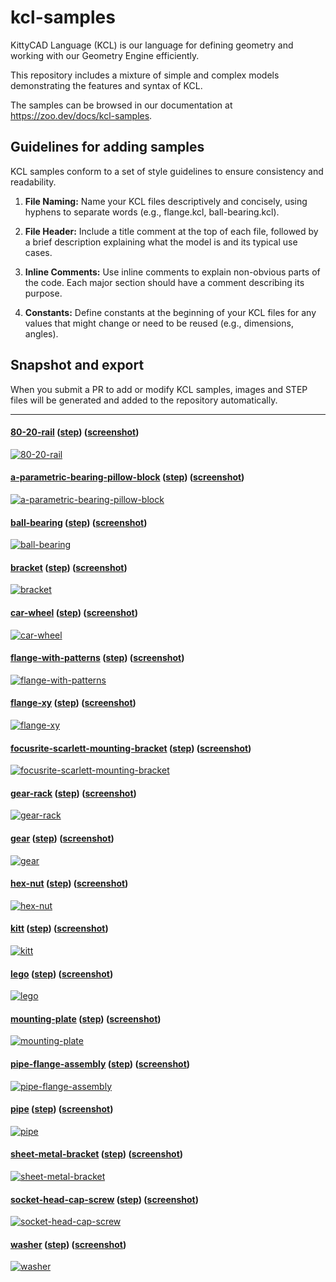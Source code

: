 # kcl-samples

KittyCAD Language (KCL) is our language for defining geometry and working with our Geometry Engine efficiently.

This repository includes a mixture of simple and complex models demonstrating the features and syntax of KCL.

The samples can be browsed in our documentation at <https://zoo.dev/docs/kcl-samples>.

## Guidelines for adding samples

KCL samples conform to a set of style guidelines to ensure consistency and readability.

1. **File Naming:** Name your KCL files descriptively and concisely, using hyphens to separate words (e.g., flange.kcl, ball-bearing.kcl).

2. **File Header:** Include a title comment at the top of each file, followed by a brief description explaining what the model is and its typical use cases.

3. **Inline Comments:** Use inline comments to explain non-obvious parts of the code. Each major section should have a comment describing its purpose.

4. **Constants:** Define constants at the beginning of your KCL files for any values that might change or need to be reused (e.g., dimensions, angles).

## Snapshot and export

When you submit a PR to add or modify KCL samples, images and STEP files will be generated and added to the repository automatically.

---
#### [80-20-rail](80-20-rail.kcl) ([step](step/80-20-rail.step)) ([screenshot](screenshots/80-20-rail.png))
[![80-20-rail](screenshots/80-20-rail.png)](80-20-rail.kcl)
#### [a-parametric-bearing-pillow-block](a-parametric-bearing-pillow-block.kcl) ([step](step/a-parametric-bearing-pillow-block.step)) ([screenshot](screenshots/a-parametric-bearing-pillow-block.png))
[![a-parametric-bearing-pillow-block](screenshots/a-parametric-bearing-pillow-block.png)](a-parametric-bearing-pillow-block.kcl)
#### [ball-bearing](ball-bearing.kcl) ([step](step/ball-bearing.step)) ([screenshot](screenshots/ball-bearing.png))
[![ball-bearing](screenshots/ball-bearing.png)](ball-bearing.kcl)
#### [bracket](bracket.kcl) ([step](step/bracket.step)) ([screenshot](screenshots/bracket.png))
[![bracket](screenshots/bracket.png)](bracket.kcl)
#### [car-wheel](car-wheel.kcl) ([step](step/car-wheel.step)) ([screenshot](screenshots/car-wheel.png))
[![car-wheel](screenshots/car-wheel.png)](car-wheel.kcl)
#### [flange-with-patterns](flange-with-patterns.kcl) ([step](step/flange-with-patterns.step)) ([screenshot](screenshots/flange-with-patterns.png))
[![flange-with-patterns](screenshots/flange-with-patterns.png)](flange-with-patterns.kcl)
#### [flange-xy](flange-xy.kcl) ([step](step/flange-xy.step)) ([screenshot](screenshots/flange-xy.png))
[![flange-xy](screenshots/flange-xy.png)](flange-xy.kcl)
#### [focusrite-scarlett-mounting-bracket](focusrite-scarlett-mounting-bracket.kcl) ([step](step/focusrite-scarlett-mounting-bracket.step)) ([screenshot](screenshots/focusrite-scarlett-mounting-bracket.png))
[![focusrite-scarlett-mounting-bracket](screenshots/focusrite-scarlett-mounting-bracket.png)](focusrite-scarlett-mounting-bracket.kcl)
#### [gear-rack](gear-rack.kcl) ([step](step/gear-rack.step)) ([screenshot](screenshots/gear-rack.png))
[![gear-rack](screenshots/gear-rack.png)](gear-rack.kcl)
#### [gear](gear.kcl) ([step](step/gear.step)) ([screenshot](screenshots/gear.png))
[![gear](screenshots/gear.png)](gear.kcl)
#### [hex-nut](hex-nut.kcl) ([step](step/hex-nut.step)) ([screenshot](screenshots/hex-nut.png))
[![hex-nut](screenshots/hex-nut.png)](hex-nut.kcl)
#### [kitt](kitt.kcl) ([step](step/kitt.step)) ([screenshot](screenshots/kitt.png))
[![kitt](screenshots/kitt.png)](kitt.kcl)
#### [lego](lego.kcl) ([step](step/lego.step)) ([screenshot](screenshots/lego.png))
[![lego](screenshots/lego.png)](lego.kcl)
#### [mounting-plate](mounting-plate.kcl) ([step](step/mounting-plate.step)) ([screenshot](screenshots/mounting-plate.png))
[![mounting-plate](screenshots/mounting-plate.png)](mounting-plate.kcl)
#### [pipe-flange-assembly](pipe-flange-assembly.kcl) ([step](step/pipe-flange-assembly.step)) ([screenshot](screenshots/pipe-flange-assembly.png))
[![pipe-flange-assembly](screenshots/pipe-flange-assembly.png)](pipe-flange-assembly.kcl)
#### [pipe](pipe.kcl) ([step](step/pipe.step)) ([screenshot](screenshots/pipe.png))
[![pipe](screenshots/pipe.png)](pipe.kcl)
#### [sheet-metal-bracket](sheet-metal-bracket.kcl) ([step](step/sheet-metal-bracket.step)) ([screenshot](screenshots/sheet-metal-bracket.png))
[![sheet-metal-bracket](screenshots/sheet-metal-bracket.png)](sheet-metal-bracket.kcl)
#### [socket-head-cap-screw](socket-head-cap-screw.kcl) ([step](step/socket-head-cap-screw.step)) ([screenshot](screenshots/socket-head-cap-screw.png))
[![socket-head-cap-screw](screenshots/socket-head-cap-screw.png)](socket-head-cap-screw.kcl)
#### [washer](washer.kcl) ([step](step/washer.step)) ([screenshot](screenshots/washer.png))
[![washer](screenshots/washer.png)](washer.kcl)
